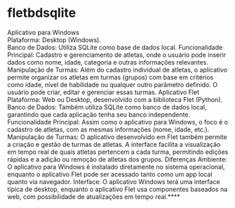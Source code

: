 # fletbdsqlite<br>
Aplicativo para Windows<br>
Plataforma: Desktop (Windows).<br>
Banco de Dados: Utiliza SQLite como base de dados local.
Funcionalidade Principal: Cadastro e gerenciamento de atletas, onde o usuário pode inserir dados como nome, idade, categoria e outras informações relevantes.
Manipulação de Turmas: Além do cadastro individual de atletas, o aplicativo permite organizar os atletas em turmas (grupos) com base em critérios como idade, nível de habilidade ou qualquer outro parâmetro definido. O usuário pode criar, editar e gerenciar essas turmas.
Aplicativo Flet
Plataforma: Web ou Desktop, desenvolvido com a biblioteca Flet (Python).
Banco de Dados: Também utiliza SQLite como banco de dados local, garantindo que cada aplicação tenha seu banco independente.
Funcionalidade Principal: Assim como o aplicativo para Windows, o foco é o cadastro de atletas, com as mesmas informações (nome, idade, etc.).
Manipulação de Turmas: O aplicativo desenvolvido em Flet também permite a criação e gestão de turmas de atletas. A interface facilita a visualização em tempo real de quais atletas pertencem a cada turma, permitindo edições rápidas e a adição ou remoção de atletas dos grupos.
Diferenças
Ambiente: O aplicativo para Windows é instalado diretamente no sistema operacional, enquanto o aplicativo Flet pode ser acessado tanto como um app local quanto via navegador.
Interface: O aplicativo Windows terá uma interface típica de desktop, enquanto o aplicativo Flet usa componentes baseados na web, com possibilidade de atualizações em tempo real.****
